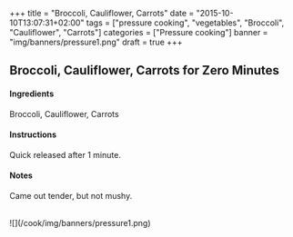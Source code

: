 +++
title = "Broccoli, Cauliflower, Carrots"
date = "2015-10-10T13:07:31+02:00"
tags = ["pressure cooking", "vegetables", "Broccoli", "Cauliflower", "Carrots"]
categories = ["Pressure cooking"]
banner = "img/banners/pressure1.png"
draft = true
+++

## Broccoli, Cauliflower, Carrots for Zero Minutes

#### Ingredients
Broccoli, Cauliflower, Carrots

#### Instructions
Quick released after 1 minute.

#### Notes
Came out tender, but not mushy.

<br>
![](/cook/img/banners/pressure1.png)

